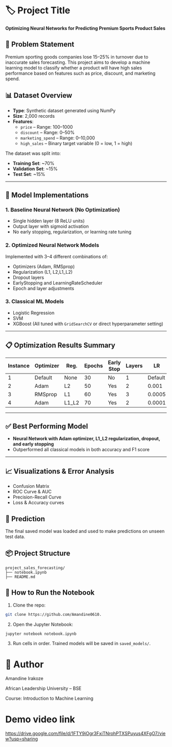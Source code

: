 
# 🏷️ Project Title
**Optimizing Neural Networks for Predicting Premium Sports Product Sales**

## 📌 Problem Statement
Premium sporting goods companies lose 15–25% in turnover due to inaccurate sales forecasting. This project aims to develop a machine learning model to classify whether a product will have high sales performance based on features such as price, discount, and marketing spend.

## 📊 Dataset Overview

- **Type**: Synthetic dataset generated using NumPy
- **Size**: 2,000 records
- **Features**:
  - `price` – Range: 100–1000
  - `discount` – Range: 0–50%
  - `marketing_spend` – Range: 0–10,000
  - `high_sales` – Binary target variable (0 = low, 1 = high)

The dataset was split into:
- **Training Set**: ~70%
- **Validation Set**: ~15%
- **Test Set**: ~15%

---
## 🧠 Model Implementations

### 1. Baseline Neural Network (No Optimization)
- Single hidden layer (8 ReLU units)
- Output layer with sigmoid activation
- No early stopping, regularization, or learning rate tuning

### 2. Optimized Neural Network Models
Implemented with 3–4 different combinations of:
- Optimizers (Adam, RMSprop)
- Regularization (L1, L2,L1_L2)
- Dropout layers
- EarlyStopping and LearningRateScheduler
- Epoch and layer adjustments


### 3. Classical ML Models

- Logistic Regression
- SVM
- XGBoost
(All tuned with `GridSearchCV` or direct hyperparameter setting)

---

## 📋 Optimization Results Summary

| Instance | Optimizer | Reg. | Epochs | Early Stop | Layers | LR | Accuracy | F1 | Precision | Recall |
|----------|-----------|------|--------|------------|--------|----|----------|----|-----------|--------|
| 1        | Default   | None | 30     | No         | 1      | Default | 0.43 | 0.56 |0.43|0.81|
| 2        | Adam      | L2   | 50     | Yes        | 2      | 0.001 | 0.49 | 0.54 |0.46| 0.65 |
| 3        | RMSprop   | L1   | 60     | Yes        | 3      | 0.0005 | 0.54| 0.00 |0.00| 0.00|
| 4        | Adam      | L1_L2| 70     | Yes        | 2      | 0.0001 | 0.52 | 0.38 |0.46|0.31 |

---


## ✅ Best Performing Model

- **Neural Network with Adam optimizer, L1_L2 regularization, dropout, and early stopping**
- Outperformed all classical models in both accuracy and F1 score

---

## 📈 Visualizations & Error Analysis
- Confusion Matrix
- ROC Curve & AUC
- Precision-Recall Curve
- Loss & Accuracy curves

## 🧪 Prediction
The final saved model was loaded and used to make predictions on unseen test data.

## 📦 Project Structure

```
project_sales_forecasting/
├── notebook.ipynb
├── README.md

```

## 🧭 How to Run the Notebook

1. Clone the repo:
```bash
git clone https://github.com/Amandine0610.
```

2. Open the Jupyter Notebook:
```bash
jupyter notebook notebook.ipynb
```

3. Run cells in order. Trained models will be saved in `saved_models/`.

# 👤 Author

Amandine Irakoze

African Leadership University – BSE

Course: Introduction to Machine Learning

# Demo video link

https://drive.google.com/file/d/1FTY9iOgr3FxiTNrohPTXSPuyus4XFgO7/view?usp=sharing